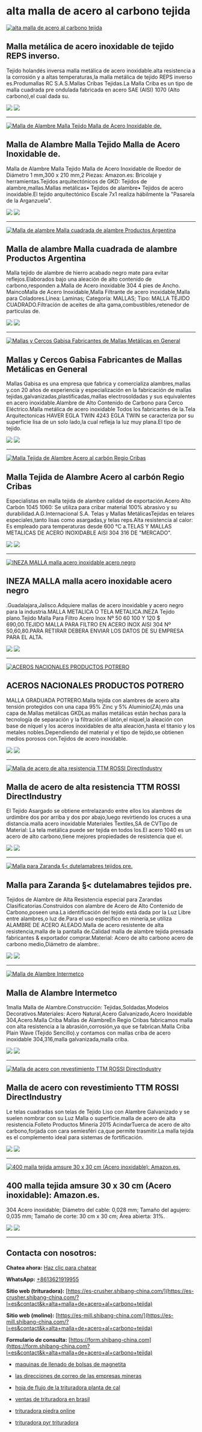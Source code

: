 # alta malla de acero al carbono tejida

<a href="https://swt.shibang-china.com/?l=es&img&k=alta+malla+de+acero+al+carbono+tejida" target="_blank">![alta malla de acero al carbono tejida](http://static.shibang-china.com/all-800x300/127.jpg)</a>

## Malla metálica de acero inoxidable de tejido REPS inverso.
Tejido holandés inversa malla metálica de acero inoxidable.alta resistencia a la corrosión y a altas temperaturas,la malla metálica de tejido REPS inverso es.Produmallas RC S.A.S.Mallas Cribas Tejidas.La Malla Criba es un tipo de malla cuadrada pre ondulada fabricada en acero SAE (AISI) 1070 (Alto carbono),el cual dada su.


<a href="https://whatsapp.shibangsoft.com/WhatsApp.php" target="_blank" title="WhatsApp">![](http://static.shibang-china.com/icon/whatsapp.png)</a> <a href="https://swt.shibang-china.com/?l=es&icon&k=alta+malla+de+acero+al+carbono+tejida" target="_blank">![](http://static.shibang-china.com/icon/chat-es.png)</a>

---

<a href="https://swt.shibang-china.com/?l=es&img&k=alta+malla+de+acero+al+carbono+tejida" target="_blank">![Malla de Alambre Malla Tejido Malla de Acero Inoxidable de.](http://static.shibang-china.com/all-800x300/707.jpg)</a>

## Malla de Alambre Malla Tejido Malla de Acero Inoxidable de.
Malla de Alambre Malla Tejido Malla de Acero Inoxidable de Roedor de Diámetro 1 mm,300 x 210 mm,2 Piezas: Amazon.es: Bricolaje y herramientas.Tejidos arquitectónicos de GKD: Tejidos de alambre,mallas.Mallas metálicas• Tejidos de alambre• Tejidos de acero inoxidable.El tejido arquitectónico Escale 7x1 realiza hábilmente la &quot;Pasarela de la Arganzuela&quot;.


<a href="https://whatsapp.shibangsoft.com/WhatsApp.php" target="_blank" title="WhatsApp">![](http://static.shibang-china.com/icon/whatsapp.png)</a> <a href="https://swt.shibang-china.com/?l=es&icon&k=alta+malla+de+acero+al+carbono+tejida" target="_blank">![](http://static.shibang-china.com/icon/chat-es.png)</a>

---

<a href="https://swt.shibang-china.com/?l=es&img&k=alta+malla+de+acero+al+carbono+tejida" target="_blank">![Malla de alambre Malla cuadrada de alambre Productos Argentina](http://static.shibang-china.com/all-800x300/796.jpg)</a>

## Malla de alambre Malla cuadrada de alambre Productos Argentina
Malla tejido de alambre de hierro acabado negro mate para evitar reflejos.Elaborados bajo una aleación de alto contenido de carbono,responden a.Malla de Acero inoxidable 304 4 pies de Ancho. MaincoMalla de Acero Inoxidable,Malla Filtrante de acero inoxidable,Malla para Coladores.Línea: Laminas; Categoría: MALLAS; Tipo: MALLA TEJIDO CUADRADO.Filtración de aceites de alta gama,combustibles,retenedor de particulas de.


<a href="https://whatsapp.shibangsoft.com/WhatsApp.php" target="_blank" title="WhatsApp">![](http://static.shibang-china.com/icon/whatsapp.png)</a> <a href="https://swt.shibang-china.com/?l=es&icon&k=alta+malla+de+acero+al+carbono+tejida" target="_blank">![](http://static.shibang-china.com/icon/chat-es.png)</a>

---

<a href="https://swt.shibang-china.com/?l=es&img&k=alta+malla+de+acero+al+carbono+tejida" target="_blank">![Mallas y Cercos Gabisa Fabricantes de Mallas Metálicas en General](http://static.shibang-china.com/all-800x300/303.jpg)</a>

## Mallas y Cercos Gabisa Fabricantes de Mallas Metálicas en General
Mallas Gabisa es una empresa que fabrica y comercializa alambres,mallas y.con 20 años de experiencia y especialización en la fabricación de mallas tejidas,galvanizadas,plastificadas,mallas electrosoldadas y sus equivalentes en acero inoxidable.Alambre de Alto Contenido de Carbono para Cerco Eléctrico.Malla metálica de acero inoxidable Todos los fabricantes de la.Tela Arquitectonicas HAVER EGLA TWIN 4243 EGLA TWIN se caracteriza por su superficie lisa de un solo lado,la cual refleja la luz muy plana.El tipo de tejido.


<a href="https://whatsapp.shibangsoft.com/WhatsApp.php" target="_blank" title="WhatsApp">![](http://static.shibang-china.com/icon/whatsapp.png)</a> <a href="https://swt.shibang-china.com/?l=es&icon&k=alta+malla+de+acero+al+carbono+tejida" target="_blank">![](http://static.shibang-china.com/icon/chat-es.png)</a>

---

<a href="https://swt.shibang-china.com/?l=es&img&k=alta+malla+de+acero+al+carbono+tejida" target="_blank">![Malla Tejida de Alambre Acero al carbón Regio Cribas](http://static.shibang-china.com/all-800x300/368.jpg)</a>

## Malla Tejida de Alambre Acero al carbón Regio Cribas
Especialistas en malla tejida de alambre calidad de exportación.Acero Alto Carbón 1045 1060: Se utiliza para cribar material 100% abrasivo y su durabilidad.A.G.Internacional S.A. Telas y Mallas MetálicasTejidas en telares especiales,tanto lisas como asargadas,y telas reps.Alta resistencia al calor: Es empleado para temperaturas desde 600 °C a.TELAS Y MALLAS METALICAS DE ACERO INOXIDABLE AISI 304 316 DE &quot;MERCADO&quot;.


<a href="https://whatsapp.shibangsoft.com/WhatsApp.php" target="_blank" title="WhatsApp">![](http://static.shibang-china.com/icon/whatsapp.png)</a> <a href="https://swt.shibang-china.com/?l=es&icon&k=alta+malla+de+acero+al+carbono+tejida" target="_blank">![](http://static.shibang-china.com/icon/chat-es.png)</a>

---

<a href="https://swt.shibang-china.com/?l=es&img&k=alta+malla+de+acero+al+carbono+tejida" target="_blank">![INEZA MALLA malla acero inoxidable acero negro](http://static.shibang-china.com/all-800x300/276.jpg)</a>

## INEZA MALLA malla acero inoxidable acero negro
.Guadalajara,Jalisco.Adquiere mallas de acero inoxidable y acero negro para la industria.MALLA METALICA O TELA METALICA.INEZA Tejido plano.Tejido Malla Para Filtro Acero Inox Nº 50 60 100 Y 120 $ 690,00.TEJIDO MALLA PARA FILTRO EN ACERO INOX AISI 304 Nº 50,60,80.PARA RETIRAR DEBERA ENVIAR LOS DATOS DE SU EMPRESA PARA EL ALTA.


<a href="https://whatsapp.shibangsoft.com/WhatsApp.php" target="_blank" title="WhatsApp">![](http://static.shibang-china.com/icon/whatsapp.png)</a> <a href="https://swt.shibang-china.com/?l=es&icon&k=alta+malla+de+acero+al+carbono+tejida" target="_blank">![](http://static.shibang-china.com/icon/chat-es.png)</a>

---

<a href="https://swt.shibang-china.com/?l=es&img&k=alta+malla+de+acero+al+carbono+tejida" target="_blank">![ACEROS NACIONALES PRODUCTOS POTRERO](http://static.shibang-china.com/all-800x300/170.jpg)</a>

## ACEROS NACIONALES PRODUCTOS POTRERO
MALLA GRADUADA POTRERO.Malla tejida con alambres de acero alta tensión protegidos con una capa 95% Zinc y 5% Aluminio(ZA),más una capa de.Mallas metálicas GKDLas mallas metálicas están hechas para la tecnología de separación y la filtración.el latón,el níquel,la aleación con base de níquel y los aceros inoxidables de alta aleación,hasta el titanio y los metales nobles.Dependiendo del material y el tipo de tejido,se obtienen medios porosos con.Tejidos de acero inoxidable.


<a href="https://whatsapp.shibangsoft.com/WhatsApp.php" target="_blank" title="WhatsApp">![](http://static.shibang-china.com/icon/whatsapp.png)</a> <a href="https://swt.shibang-china.com/?l=es&icon&k=alta+malla+de+acero+al+carbono+tejida" target="_blank">![](http://static.shibang-china.com/icon/chat-es.png)</a>

---

<a href="https://swt.shibang-china.com/?l=es&img&k=alta+malla+de+acero+al+carbono+tejida" target="_blank">![Malla de acero de alta resistencia TTM ROSSI DirectIndustry](http://static.shibang-china.com/all-800x300/92.jpg)</a>

## Malla de acero de alta resistencia TTM ROSSI DirectIndustry
El Tejido Asargado se obtiene entrelazando entre ellos los alambres de urdimbre dos por arriba y dos por abajo,luego revirtiendo los cruces a una distancia.malla acero inoxidable Materiales Textiles,SA de CVTipo de Material: La tela metálica puede ser tejida en todos los.El acero 1040 es un acero de alto carbono,tiene mejores propiedades de resistencia que el.


<a href="https://whatsapp.shibangsoft.com/WhatsApp.php" target="_blank" title="WhatsApp">![](http://static.shibang-china.com/icon/whatsapp.png)</a> <a href="https://swt.shibang-china.com/?l=es&icon&k=alta+malla+de+acero+al+carbono+tejida" target="_blank">![](http://static.shibang-china.com/icon/chat-es.png)</a>

---

<a href="https://swt.shibang-china.com/?l=es&img&k=alta+malla+de+acero+al+carbono+tejida" target="_blank">![Malla para Zaranda §&lt; dutelamabres tejidos pre.](http://static.shibang-china.com/all-800x300/497.jpg)</a>

## Malla para Zaranda §&lt; dutelamabres tejidos pre.
Tejidos de Alambre de Alta Resistencia especial para Zarandas Clasificatorias.Construidos con alambre de Acero de Alto Contenido de Carbono,poseen una.La identificación del tejido está dada por la Luz Libre entre alambres,o luz de.Para el uso específico en minería,se utiliza ALAMBRE DE ACERO ALEADO.Malla de acero resistente de alta resistencia,malla de la pantalla de.Calidad malla de alambre tejida prensada fabricantes &amp; exportador comprar.Material: Acero de alto carbono acero de carbono medio,Diámetro de alambre:.


<a href="https://whatsapp.shibangsoft.com/WhatsApp.php" target="_blank" title="WhatsApp">![](http://static.shibang-china.com/icon/whatsapp.png)</a> <a href="https://swt.shibang-china.com/?l=es&icon&k=alta+malla+de+acero+al+carbono+tejida" target="_blank">![](http://static.shibang-china.com/icon/chat-es.png)</a>

---

<a href="https://swt.shibang-china.com/?l=es&img&k=alta+malla+de+acero+al+carbono+tejida" target="_blank">![Malla de Alambre Intermetco](http://static.shibang-china.com/all-800x300/145.jpg)</a>

## Malla de Alambre Intermetco
1malla Malla de Alambre.Construcción: Tejidas,Soldadas,Modelos Decorativos.Materiales: Acero Natural,Acero Galvanizado,Acero Inoxidable 304,Acero.Malla Criba Mallas de AlambreEn Regio Cribas fabricamos malla con alta resistencia a la abrasión,corrosión,ya que se fabrican.Malla Criba Plain Wave (Tejido Sencillo).y contamos con mallas criba de acero inoxidable 304,316,malla galvanizada,malla criba.


<a href="https://whatsapp.shibangsoft.com/WhatsApp.php" target="_blank" title="WhatsApp">![](http://static.shibang-china.com/icon/whatsapp.png)</a> <a href="https://swt.shibang-china.com/?l=es&icon&k=alta+malla+de+acero+al+carbono+tejida" target="_blank">![](http://static.shibang-china.com/icon/chat-es.png)</a>

---

<a href="https://swt.shibang-china.com/?l=es&img&k=alta+malla+de+acero+al+carbono+tejida" target="_blank">![Malla de acero con revestimiento TTM ROSSI DirectIndustry](http://static.shibang-china.com/all-800x300/510.jpg)</a>

## Malla de acero con revestimiento TTM ROSSI DirectIndustry
Le telas cuadradas son telas de Tejido Liso con Alambre Galvanizado y se suelen nombrar con su Luz Malla o superficie.malla de acero de alta resistencia.Folleto Productos Minería 2015 AcindarTuerca de acero de alto carbono,forjada con cara semiesféri ca,que permite trasmitir.La malla tejida es el complemento ideal para sistemas de fortificación.


<a href="https://whatsapp.shibangsoft.com/WhatsApp.php" target="_blank" title="WhatsApp">![](http://static.shibang-china.com/icon/whatsapp.png)</a> <a href="https://swt.shibang-china.com/?l=es&icon&k=alta+malla+de+acero+al+carbono+tejida" target="_blank">![](http://static.shibang-china.com/icon/chat-es.png)</a>

---

<a href="https://swt.shibang-china.com/?l=es&img&k=alta+malla+de+acero+al+carbono+tejida" target="_blank">![400 malla tejida amsure 30 x 30 cm (Acero inoxidable): Amazon.es.](http://static.shibang-china.com/all-800x300/415.jpg)</a>

## 400 malla tejida amsure 30 x 30 cm (Acero inoxidable): Amazon.es.
304 Acero inoxidable; Diámetro del cable: 0,028 mm; Tamaño del agujero: 0,035 mm; Tamaño de corte: 30 cm x 30 cm; Área abierta: 31%.

<a href="https://whatsapp.shibangsoft.com/WhatsApp.php" target="_blank" title="WhatsApp">![](http://static.shibang-china.com/icon/whatsapp.png)</a> <a href="https://swt.shibang-china.com/?l=es&icon&k=alta+malla+de+acero+al+carbono+tejida" target="_blank">![](http://static.shibang-china.com/icon/chat-es.png)</a>

---
## Contacta con nosotros:

**Chatea ahora:** [Haz clic para chatear](https://swt.shibang-china.com?l=es&contact&k=alta+malla+de+acero+al+carbono+tejida)

**WhatsApp:**  [+8613621919955](https://whatsapp.shibangsoft.com/WhatsApp.php)

**Sitio web (trituradora):** [https://es-crusher.shibang-china.com/](https://es-crusher.shibang-china.com/?l=es&contact&k=alta+malla+de+acero+al+carbono+tejida)

**Sitio web (molino):** [https://es-mill.shibang-china.com/](https://es-mill.shibang-china.com/?l=es&contact&k=alta+malla+de+acero+al+carbono+tejida)

**Formulario de consulta:** [https://form.shibang-china.com](https://form.shibang-china.com?l=es&contact&k=alta+malla+de+acero+al+carbono+tejida)

* [maquinas de llenado de bolsas de magnetita](../65/maquinas%20de%20llenado%20de%20bolsas%20de%20magnetita.md)

* [las direcciones de correo de las empresas mineras](../55/las%20direcciones%20de%20correo%20de%20las%20empresas%20mineras.md)

* [hoja de flujo de la trituradora planta de cal](../57/hoja%20de%20flujo%20de%20la%20trituradora%20planta%20de%20cal.md)

* [ventas de trituradora en brasil](../60/ventas%20de%20trituradora%20en%20brasil.md)

* [trituradora piedra online](../52/trituradora%20piedra%20online.md)

* [trituradora pyr trituradora](../65/trituradora%20pyr%20trituradora.md)